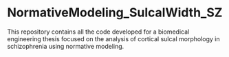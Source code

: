 # NormativeModeling_SulcalWidth_SZ
This repository contains all the code developed for a biomedical engineering thesis focused on the analysis of cortical sulcal morphology in schizophrenia using normative modeling.
